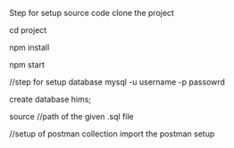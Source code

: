 Step for setup source code
clone the project 

cd project

npm install

npm start

//step for setup database
mysql -u username -p passowrd 

create database hims;

source //path of the given .sql file

//setup of postman collection
import the postman setup 

